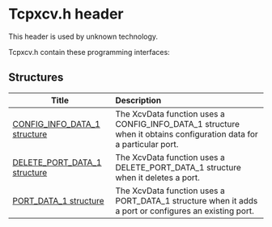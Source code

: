 # Tcpxcv.h header


This header is used by unknown technology.

Tcpxcv.h contain these programming interfaces:


## Structures

| Title   | Description   |
| ---- |:---- |
| [CONFIG_INFO_DATA_1 structure](ns-tcpxcv--config-info-data-1.md) | The XcvData function uses a CONFIG_INFO_DATA_1 structure when it obtains configuration data for a particular port. |
| [DELETE_PORT_DATA_1 structure](ns-tcpxcv--delete-port-data-1.md) | The XcvData function uses a DELETE_PORT_DATA_1 structure when it deletes a port. |
| [PORT_DATA_1 structure](ns-tcpxcv--port-data-1.md) | The XcvData function uses a PORT_DATA_1 structure when it adds a port or configures an existing port. |
